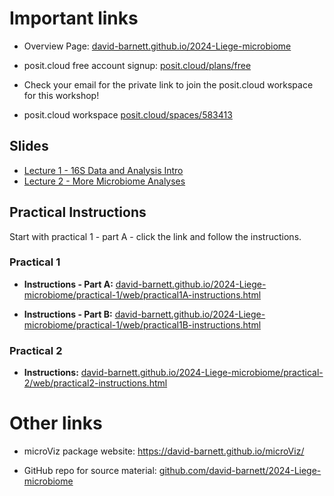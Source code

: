 # Important links

-   Overview Page: [david-barnett.github.io/2024-Liege-microbiome](https://david-barnett.github.io/2024-Liege-microbiome)

-   posit.cloud free account signup: [posit.cloud/plans/free](https://posit.cloud/plans/free)

-   Check your email for the private link to join the posit.cloud workspace for this workshop!

-   posit.cloud workspace [posit.cloud/spaces/583413](https://posit.cloud/spaces/583413)

## Slides

-   [Lecture 1 - 16S Data and Analysis Intro](https://docs.google.com/presentation/d/17WAvh2I78DSi-DmC_ABcK1hdfb52tB7WO4yF_gjqhN4/edit?usp=sharing)
-   [Lecture 2 - More Microbiome Analyses](https://docs.google.com/presentation/d/1wx4wESDDMLzZd90OFR2UqLbBWw4qsoASfuL4sWeHKwU/edit?usp=sharing)

## Practical Instructions

Start with practical 1 - part A - click the link and follow the instructions.

### Practical 1

-   **Instructions - Part A:** [david-barnett.github.io/2024-Liege-microbiome/practical-1/web/practical1A-instructions.html](https://david-barnett.github.io/2024-Liege-microbiome/practical-1/web/practical1A-instructions.html)

-   **Instructions - Part B:** [david-barnett.github.io/2024-Liege-microbiome/practical-1/web/practical1B-instructions.html](https://david-barnett.github.io/2024-Liege-microbiome/practical-1/web/practical1B-instructions.html)

### Practical 2

-   **Instructions:** [david-barnett.github.io/2024-Liege-microbiome/practical-2/web/practical2-instructions.html](https://david-barnett.github.io/2024-Liege-microbiome/practical-2/web/practical2-instructions.html)

# Other links

-   microViz package website: <https://david-barnett.github.io/microViz/>

-   GitHub repo for source material: [github.com/david-barnett/2024-Liege-microbiome](https://github.com/david-barnett/2024-Liege-microbiome)
